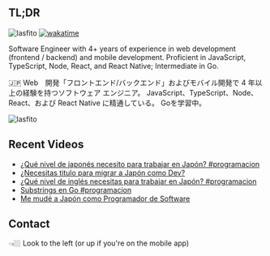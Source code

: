 
## TL;DR 　

<img src="https://komarev.com/ghpvc/?username=lasfito&label=Profile%20views&color=0e75b6&style=flat" alt="lasfito" />  [![wakatime](https://wakatime.com/badge/user/5f64052e-88c6-4b16-a87a-e9f52142e69a.svg)](https://wakatime.com/@5f64052e-88c6-4b16-a87a-e9f52142e69a)

Software Engineer with 4+ years of experience in web development (frontend / backend) and mobile development. Proficient in JavaScript, TypeScript, Node, React, and React Native; Intermediate in Go. 

🇯🇵 Web　開発「フロントエンド/バックエンド」およびモバイル開発で 4 年以上の経験を持つソフトウェア エンジニア。 JavaScript、TypeScript、Node、React、および React Native に精通している。 Goを学習中。

<img align="center" src="https://github-readme-stats.vercel.app/api/top-langs?username=lasfito&show_icons=true&locale=es&layout=compact&langs_count=4&theme=nord&custom_title=Stack+by+GitHub" alt="lasfito" /> 

## Recent Videos
<!-- BLOG-POST-LIST:START -->
- [¿Qué nivel de japonés necesito para trabajar en Japón? #programacion](https://www.youtube.com/watch?v=0aDiQxS_aj0)
- [¿Necesitas titulo para migrar a Japón como Dev?](https://www.youtube.com/watch?v=eGjZm1m21hs)
- [¿Qué nivel de inglés necesitas para trabajar en Japón? #programacion](https://www.youtube.com/watch?v=EJCJRe8mlyU)
- [Substrings en Go #programacion](https://www.youtube.com/watch?v=F3loxRA3WjU)
- [Me mudé a Japón como Programador de Software](https://www.youtube.com/watch?v=M3yDEjqn-Rw)
<!-- BLOG-POST-LIST:END -->

## Contact

👈🏼 Look to the left (or up if you're on the mobile app)









  

